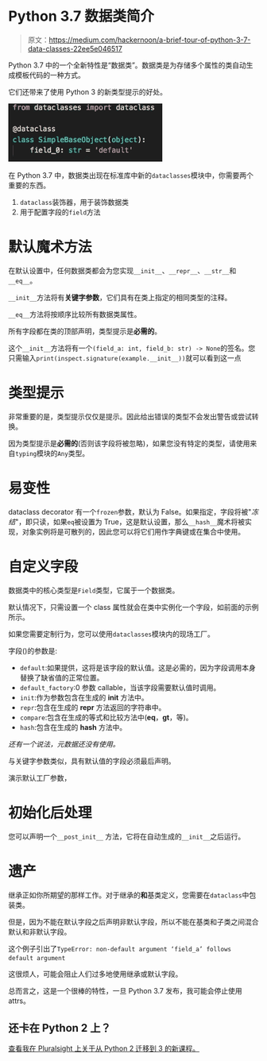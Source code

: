 # Python 3.7 数据类简介

> 原文：<https://medium.com/hackernoon/a-brief-tour-of-python-3-7-data-classes-22ee5e046517>

Python 3.7 中的一个全新特性是“数据类”。数据类是为存储多个属性的类自动生成模板代码的一种方式。

它们还带来了使用 Python 3 的新类型提示的好处。

![](img/f8900ac221590b8ef8959af336a55c12.png)

在 Python 3.7 中，数据类出现在标准库中新的`dataclasses`模块中，你需要两个重要的东西。

1.  `dataclass`装饰器，用于装饰数据类
2.  用于配置字段的`field`方法

# 默认魔术方法

在默认设置中，任何数据类都会为您实现`__init__`、`__repr__`、`__str__`和`__eq__`。

`__init__`方法将有**关键字参数**，它们具有在类上指定的相同类型的注释。

`__eq__`方法将按顺序比较所有数据类属性。

所有字段都在类的顶部声明，类型提示是**必需的**。

这个`__init__`方法将有一个`(field_a: int, field_b: str) -> None`的签名。您只需输入`print(inspect.signature(example.__init__))`就可以看到这一点

# 类型提示

非常重要的是，类型提示仅仅是提示。因此给出错误的类型不会发出警告或尝试转换。

因为类型提示是**必需的**(否则该字段将被忽略)，如果您没有特定的类型，请使用来自`typing`模块的`Any`类型。

# 易变性

dataclass decorator 有一个`frozen`参数，默认为 False。如果指定，字段将被"*冻结*"，即只读，如果`eq`被设置为 True，这是默认设置，那么`__hash__`魔术将被实现，对象实例将是可散列的，因此您可以将它们用作字典键或在集合中使用。

# 自定义字段

数据类中的核心类型是`Field`类型，它属于一个数据类。

默认情况下，只需设置一个 class 属性就会在类中实例化一个字段，如前面的示例所示。

如果您需要定制行为，您可以使用`dataclasses`模块内的现场工厂。

字段()的参数是:

*   `default`:如果提供，这将是该字段的默认值。这是必需的，因为字段调用本身替换了缺省值的正常位置。
*   `default_factory`:0 参数 callable，当该字段需要默认值时调用。
*   `init`:作为参数包含在生成的 __init__ 方法中。
*   `repr`:包含在生成的 __repr__ 方法返回的字符串中。
*   `compare`:包含在生成的等式和比较方法中(__eq__，__gt__，等)。
*   `hash`:包含在生成的 __hash__ 方法中。

*还有一个说法，元数据还没有使用。*

与关键字参数类似，具有默认值的字段必须最后声明。

演示默认工厂参数，

# 初始化后处理

您可以声明一个`__post_init__` 方法，它将在自动生成的`__init__`之后运行。

# 遗产

继承正如你所期望的那样工作。对于继承的**和**基类定义，您需要在`dataclass`中包装类。

但是，因为不能在默认字段之后声明非默认字段，所以不能在基类和子类之间混合默认和非默认字段。

这个例子引出了`TypeError: non-default argument ‘field_a’ follows default argument`

这很烦人，可能会阻止人们过多地使用继承或默认字段。

总而言之，这是一个很棒的特性，一旦 Python 3.7 发布，我可能会停止使用 attrs。

## 还卡在 Python 2 上？

[查看我在 Pluralsight 上关于从 Python 2 迁移到 3 的新课程。](https://www.pluralsight.com/courses/python-2-to-python-3)